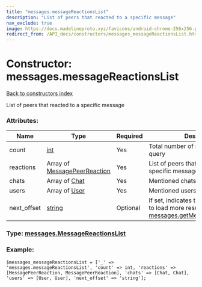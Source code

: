 ```yaml
---
title: "messages.messageReactionsList"
description: "List of peers that reacted to a specific message"
nav_exclude: true
image: https://docs.madelineproto.xyz/favicons/android-chrome-256x256.png
redirect_from: /API_docs/constructors/messages_messageReactionsList.html
---
```

# Constructor: messages.messageReactionsList  
[Back to constructors index](/API_docs/constructors/index.html)



List of peers that reacted to a specific message

### Attributes:

| Name     |    Type       | Required | Description |
|----------|---------------|----------|-------------|
|count|[int](/API_docs/types/int.html) | Yes|Total number of reactions matching query|
|reactions|Array of [MessagePeerReaction](/API_docs/types/MessagePeerReaction.html) | Yes|List of peers that reacted to a specific message|
|chats|Array of [Chat](/API_docs/types/Chat.html) | Yes|Mentioned chats|
|users|Array of [User](/API_docs/types/User.html) | Yes|Mentioned users|
|next\_offset|[string](/API_docs/types/string.html) | Optional|If set, indicates the next offset to use to load more results by invoking [messages.getMessageReactionsList](../methods/messages.getMessageReactionsList.html).|



### Type: [messages.MessageReactionsList](/API_docs/types/messages.MessageReactionsList.html)


### Example:

```
$messages_messageReactionsList = ['_' => 'messages.messageReactionsList', 'count' => int, 'reactions' => [MessagePeerReaction, MessagePeerReaction], 'chats' => [Chat, Chat], 'users' => [User, User], 'next_offset' => 'string'];
```  
